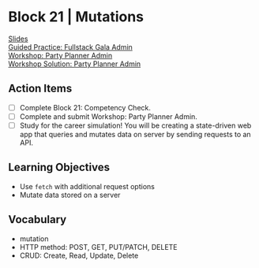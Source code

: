 # Block 21 | Mutations

[Slides](https://docs.google.com/presentation/d/e/2PACX-1vQs74Ifjd12IE0fUms75FPi9xwjE3_BSgo3FRdKLUfmlatzwuRCpAfMZvy5gMieJw_nMFKFz0BBiz_7/pub?start=false&loop=false&delayms=3000)\
[Guided Practice: Fullstack Gala Admin](https://github.com/FullstackAcademy/fullstack-gala-admin)\
[Workshop: Party Planner Admin](https://github.com/FullstackAcademy/party-planner-admin)\
[Workshop Solution: Party Planner Admin](https://github.com/FullstackAcademy/party-planner-admin-solution)

## Action Items

- [ ] Complete Block 21: Competency Check.
- [ ] Complete and submit Workshop: Party Planner Admin.
- [ ] Study for the career simulation! You will be creating a state-driven web app that queries and mutates data on server by sending requests to an API.

## Learning Objectives

- Use `fetch` with additional request options
- Mutate data stored on a server

## Vocabulary

- mutation
- HTTP method: POST, GET, PUT/PATCH, DELETE
- CRUD: Create, Read, Update, Delete
